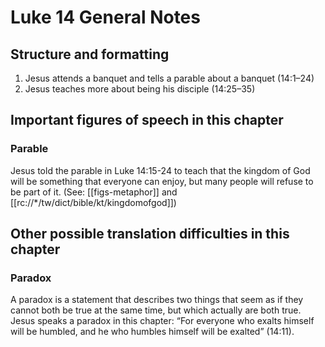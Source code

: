 # Luke 14 General Notes

## Structure and formatting

1. Jesus attends a banquet and tells a parable about a banquet (14:1–24)
2. Jesus teaches more about being his disciple (14:25–35)

## Important figures of speech in this chapter

### Parable

Jesus told the parable in Luke 14:15-24 to teach that the kingdom of God will be something that everyone can enjoy, but many people will refuse to be part of it. (See: [[figs-metaphor]] and [[rc://*/tw/dict/bible/kt/kingdomofgod]])

## Other possible translation difficulties in this chapter

### Paradox

A paradox is a statement that describes two things that seem as if they cannot both be true at the same time, but which actually are both true. Jesus speaks a paradox in this chapter: “For everyone who exalts himself will be humbled, and he who humbles himself will be exalted” (14:11).